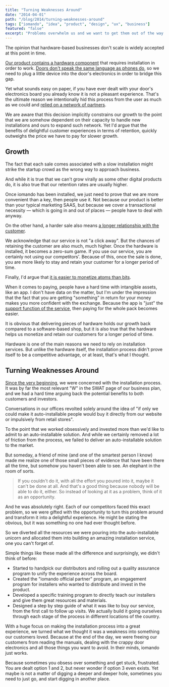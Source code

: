 ```yaml
---
title: "Turning Weaknesses Around"
date: "2014-04-01"
path: "/blog/2014/turning-weaknesses-around"
tags: ["iomando", "idea", "product", "design", "ux", "business"]
featured: "false"
excerpt: "Problems overwhelm us and we want to get them out of the way as soon as possible. Yet sometimes, a closer look, might turn them into growth opportunities and means to deliver amazing experiences."
---
```


The opinion that hardware-based businesses don't scale is widely accepted at this point in time.

[Our product contains a hardware component](/blog/2013/iomando-20-hardware) that requires installation in order to work. [Doors don't speak the same language as phones do](/blog/2013/betting-on-cellular), so we need to plug a little device into the door's electronics in order to bridge this gap.

Yet what sounds easy on paper, if you have ever dealt with your door's electronics board you already know it is not a pleasant experience. That's the ultimate reason we intentionally hid this process from the user as much as we could and [relied on a network of partners](/blog/2014/discovering-as-you-go).

We are aware that this decision implicitly constrains our growth to the point that we are somehow dependent on their capacity to handle new installations and ours to expand such network. Yet I'd argue that the benefits of delightful customer experiences in terms of retention, quickly outweighs the price we have to pay for slower growth.


## Growth
The fact that each sale comes associated with a slow installation might strike the startup crowd as the wrong way to approach business.

And while it is true that we can't grow virally as some other digital products do, it is also true that our retention rates are usually higher.

Once iomando has been installed, we just need to prove that we are more convenient than a key, then people use it. Not because our product is better than your typical marketing SAAS, but because we cover a transactional necessity — which is going in and out of places — people have to deal with anyway.
 
On the other hand, a harder sale also means [a longer relationship with the customer](/blog/2013/services-and-subscriptions).

We acknowledge that our service is not "a click away". But the chances of retaining the customer are also much, much higher. Once the hardware is installed, it becomes a zero-sum game. If you use our service, you are certainly not using our competitors'. Because of this, once the sale is done, you are more likely to stay and retain your customer for a longer period of time.
 
Finally, I'd argue that [it is easier to monetize atoms than bits](/blog/2014/plastic-for-bits).

When it comes to paying, people have a hard time with intangible assets, like an app. I don't have data on the matter, but I'm under the impression that the fact that you are getting "something" in return for your money makes you more confident with the exchange. Because the app is "just" the [support function of the service](/blog/2014/double-edged-business-model), then paying for the whole pack becomes easier.

It is obvious that delivering pieces of hardware holds our growth back compared to a software-based shop, but it is also true that the hardware helps us monetize and retain our customers for a longer period of time.

Hardware is one of the main reasons we need to rely on installation services. But unlike the hardware itself, the installation process didn't prove itself to be a competitive advantage, or at least, that's what I thought.


## Turning Weaknesses Around
[Since the very beginning](/blog/2013/iomando-10), we were concerned with the installation process. It was by far the most relevant "W" in the SWAT page of our business plan, and we had a hard time arguing back the potential benefits to both customers and investors.

Conversations in our offices revolted solely around the idea of "if only we could make it auto-installable people would buy it directly from our website or impulsively from retail stores".

To the point that we worked obsessively and invested more than we'd like to admit to an auto-installable solution. And while we certainly removed a lot of friction from the process, we failed to deliver an auto-installable solution to the market.

But someday, a friend of mine (and one of the smartest person I know) made me realize one of those small pieces of evidence that have been there all the time, but somehow you haven't been able to see. An elephant in the room of sorts.

> If you couldn't do it, with all the effort you poured into it, maybe it can't be done at all. And that's a good thing because nobody will be able to do it, either. So instead of looking at it as a problem, think of it as an opportunity.

And he was absolutely right. Each of our competitors faced this exact problem, so we were gifted with the opportunity to turn this problem around and transform it into a delightful experience. He might be stating the obvious, but it was something no one had ever thought before.

So we diverted all the resources we were pouring into the auto-installable unicorn and allocated them into building an amazing installation service, one you can't forget of.

Simple things like these made all the difference and surprisingly, we didn't think of before:

* Started to handpick our distributors and rolling out a quality assurance program to unify the experience across the board.
* Created the "iomando official partner" program, an engagement program for installers who wanted to distribute and invest in the product.
* Developed a specific training program to directly teach our installers and give them great resources and materials.
* Designed a step by step guide of what it was like to buy our service, from the first call to follow up visits. We actually build it going ourselves through each stage of the process in different locations of the country.

With a huge focus on making the installation process into a great experience, we turned what we thought it was a weakness into something our customers loved. Because at the end of the day, we were freeing our customers from reading the manuals, dealing with the crappy door electronics and all those things you want to avoid. In their minds, iomando just works.

Because sometimes you obsess over something and get stuck, frustrated. You are dealt option 1 and 2, but never wonder if option 3 even exists. Yet maybe is not a matter of digging a deeper and deeper hole, sometimes you need to just go, and start digging in another place.